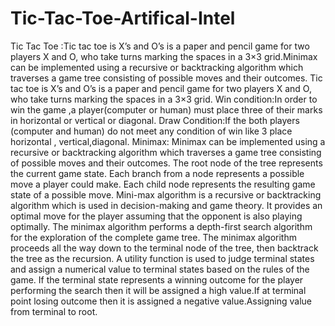 # Tic-Tac-Toe-Artifical-Intel
Tic Tac Toe :Tic tac toe is X’s and O’s is a paper and pencil game for two players X and O, who take turns marking the spaces in a 3×3 grid.Minimax can be implemented using a recursive or backtracking algorithm which traverses a game tree consisting of possible moves and their outcomes.
Tic tac toe is X’s and O’s is a paper and pencil game for two players X and O, who take turns marking the spaces in a 3×3 grid.
Win condition:In order to win the game ,a player(computer or human) must place three of their marks in horizontal or vertical or diagonal.
Draw Condition:If the both players (computer and human) do not meet any condition of win like 3 place horizontal , vertical,diagonal.
Minimax:
Minimax can be implemented using a recursive or backtracking algorithm which traverses a game tree consisting of possible moves and their outcomes. The root node of the tree represents the current game state. Each branch from a node represents a possible move a player could make. Each child node represents the resulting game state of a possible move. 
Mini-max algorithm is a recursive or backtracking algorithm which is used in decision-making and game theory. It provides an optimal move for the player assuming that the opponent is also playing optimally.
The minimax algorithm performs a depth-first search algorithm for the exploration of the complete game tree.
The minimax algorithm proceeds all the way down to the terminal node of the tree, then backtrack the tree as the recursion.
A utility function is used to judge terminal states and assign a numerical value to terminal states based on the rules of the game. If the terminal state represents a winning outcome for the player performing the search then it will be assigned a high value.If at terminal point losing outcome then it is assigned a negative value.Assigning value from terminal to root.
